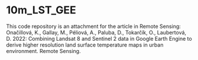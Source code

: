 # 10m_LST_GEE
This code repository is an attachment for the article in Remote Sensing: Onačillová, K., Gallay, M., Péliová, A., Paluba, D., Tokarčík, O., Laubertová, D. 2022: Combining Landsat 8 and Sentinel 2 data in Google Earth Engine to derive higher resolution land surface temperature maps in urban environment. Remote Sensing. 
